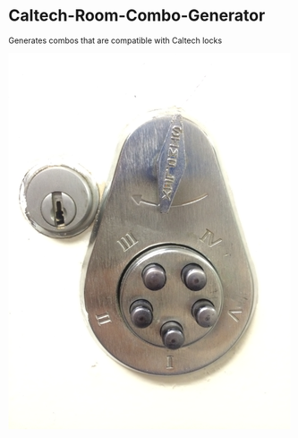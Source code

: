 Caltech-Room-Combo-Generator
============================

Generates combos that are compatible with Caltech locks

![](https://github.com/JadenGeller/Caltech-Room-Combo-Generator/blob/master/lock.jpeg?raw=true)   
